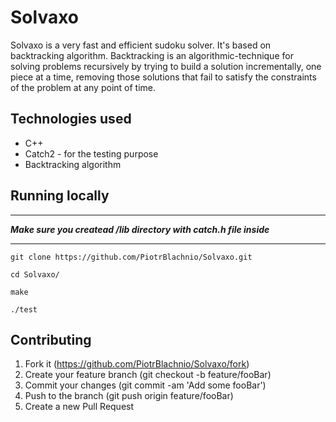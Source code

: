 # Solvaxo
Solvaxo is a very fast and efficient sudoku solver. It's based on backtracking algorithm. Backtracking is an algorithmic-technique for solving problems recursively by trying to build a solution incrementally, one piece at a time, removing those solutions that fail to satisfy the constraints of the problem at any point of time.

## Technologies used
* C++
* Catch2 - for the testing purpose
* Backtracking algorithm

## Running locally
****
**_Make sure you createad /lib directory with catch.h file inside_**

****

```
git clone https://github.com/PiotrBlachnio/Solvaxo.git
```

```
cd Solvaxo/
```

```
make
```

```
./test
```

## Contributing
1. Fork it (https://github.com/PiotrBlachnio/Solvaxo/fork)
1. Create your feature branch (git checkout -b feature/fooBar)
1. Commit your changes (git commit -am 'Add some fooBar')
1. Push to the branch (git push origin feature/fooBar)
1. Create a new Pull Request

